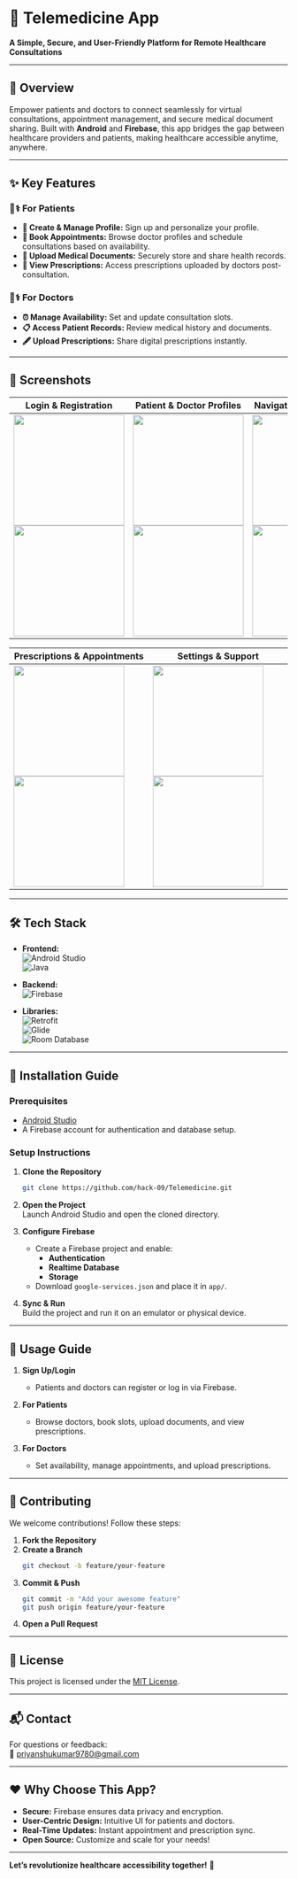 
# 🏥 **Telemedicine App**  
**A Simple, Secure, and User-Friendly Platform for Remote Healthcare Consultations**  

---

## 🌟 **Overview**  
Empower patients and doctors to connect seamlessly for virtual consultations, appointment management, and secure medical document sharing. Built with **Android** and **Firebase**, this app bridges the gap between healthcare providers and patients, making healthcare accessible anytime, anywhere.  

---

## ✨ **Key Features**  

### 👩⚕️ **For Patients**  
- **📝 Create & Manage Profile:** Sign up and personalize your profile.  
- **📅 Book Appointments:** Browse doctor profiles and schedule consultations based on availability.  
- **📁 Upload Medical Documents:** Securely store and share health records.  
- **💊 View Prescriptions:** Access prescriptions uploaded by doctors post-consultation.  

### 👨⚕️ **For Doctors**  
- **⏰ Manage Availability:** Set and update consultation slots.  
- **📋 Access Patient Records:** Review medical history and documents.  
- **🖋️ Upload Prescriptions:** Share digital prescriptions instantly.  

---

## 📸 **Screenshots**  

| Login & Registration | Patient & Doctor Profiles | Navigation & Documents |  
|-----------------------|---------------------------|-------------------------|  
| <img src="assets/login.png" width="200"> <img src="assets/register.png" width="200"> | <img src="assets/patient_profile.png" width="200"> <img src="assets/doctor_profile.png" width="200"> | <img src="assets/navigation_menu.png" width="200"> <img src="assets/documents.png" width="200"> |  

| Prescriptions & Appointments | Settings & Support |  
|-------------------------------|---------------------|  
| <img src="assets/prescription.png" width="200"> <img src="assets/appointmentManage.png" width="200"> | <img src="assets/settings.png" width="200"> <img src="assets/help_support.png" width="200"> |  

---

## 🛠️ **Tech Stack**  

- **Frontend:**  
  ![Android Studio](https://img.shields.io/badge/Android_Studio-3DDC84?logo=android-studio&logoColor=white)  
  ![Java](https://img.shields.io/badge/Java-ED8B00?logo=openjdk&logoColor=white)  

- **Backend:**  
  ![Firebase](https://img.shields.io/badge/Firebase-FFCA28?logo=firebase&logoColor=black)  

- **Libraries:**  
  ![Retrofit](https://img.shields.io/badge/Retrofit-4A154B?logo=retrofit&logoColor=white)  
  ![Glide](https://img.shields.io/badge/Glide-4A154B?logo=glide&logoColor=white)  
  ![Room Database](https://img.shields.io/badge/Room_SQLite-003B57?logo=sqlite&logoColor=white)  

---

## 🚀 **Installation Guide**  

### **Prerequisites**  
- [Android Studio](https://developer.android.com/studio)  
- A Firebase account for authentication and database setup.  

### **Setup Instructions**  
1. **Clone the Repository**  
   ```bash
   git clone https://github.com/hack-09/Telemedicine.git
   ```

2. **Open the Project**  
   Launch Android Studio and open the cloned directory.  

3. **Configure Firebase**  
   - Create a Firebase project and enable:  
     - **Authentication**  
     - **Realtime Database**  
     - **Storage**  
   - Download `google-services.json` and place it in `app/`.  

4. **Sync & Run**  
   Build the project and run it on an emulator or physical device.  

---

## 📱 **Usage Guide**  

1. **Sign Up/Login**  
   - Patients and doctors can register or log in via Firebase.  

2. **For Patients**  
   - Browse doctors, book slots, upload documents, and view prescriptions.  

3. **For Doctors**  
   - Set availability, manage appointments, and upload prescriptions.  

---

## 🤝 **Contributing**  
We welcome contributions! Follow these steps:  
1. **Fork the Repository**  
2. **Create a Branch**  
   ```bash
   git checkout -b feature/your-feature
   ```  
3. **Commit & Push**  
   ```bash
   git commit -m "Add your awesome feature"
   git push origin feature/your-feature
   ```  
4. **Open a Pull Request**  

---

## 📜 **License**  
This project is licensed under the [MIT License](LICENSE).  

---

## 📬 **Contact**  
For questions or feedback:  
📧 [priyanshukumar9780@gmail.com](mailto:priyanshukumar9780@gmail.com)  

---

## ❤️ **Why Choose This App?**  
- **Secure:** Firebase ensures data privacy and encryption.  
- **User-Centric Design:** Intuitive UI for patients and doctors.  
- **Real-Time Updates:** Instant appointment and prescription sync.  
- **Open Source:** Customize and scale for your needs!  

---

**Let’s revolutionize healthcare accessibility together!** 💙  
